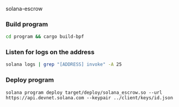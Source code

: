 solana-escrow

### Build program 
```bash
cd program && cargo build-bpf
```
   
### Listen for logs on the address
```bash
solana logs | grep "[ADDRESS] invoke" -A 25
``` 


### Deploy program
```
solana program deploy target/deploy/solana_escrow.so --url https://api.devnet.solana.com --keypair ../client/keys/id.json
```